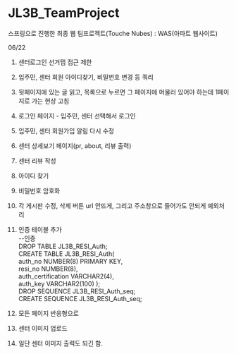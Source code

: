 # JL3B_TeamProject
스프링으로 진행한 최종 웹 팀프로젝트(Touche Nubes) : WAS(아파트 웹사이트)



06/22



1. 센터로그인 선거탭 접근 제한

2. 입주민, 센터 회원 아이디찾기, 비밀번호 변경 등 쿼리

3. 뒷페이지에 있는 글 읽고, 목록으로 누르면 그 페이지에 머물러 있어야 하는데 1페이지로 가는 현상 고침

4. 로그인 페이지 - 입주민, 센터 선택해서 로그인

5. 입주민, 센터 회원가입 알림 다시 수정

6. 센터 상세보기 페이지(pr, about, 리뷰 출력)

7. 센터 리뷰 작성

8. 아이디 찾기

9. 비밀번호 암호화

10. 각 게시판 수정, 삭제 버튼 url 안뜨게, 그리고 주소창으로 들어가도 안되게 예외처리

11. 인증 테이블 추가<br>
--인증<br>
DROP TABLE JL3B_RESI_Auth;<br>
CREATE TABLE JL3B_RESI_Auth( <br>
auth_no NUMBER(8) PRIMARY KEY,<br>
resi_no NUMBER(8), <br>
auth_certification VARCHAR2(4),<br>
auth_key VARCHAR2(100) );<br>
DROP SEQUENCE JL3B_RESI_Auth_seq;<br>
CREATE SEQUENCE JL3B_RESI_Auth_seq;<br>

12. 모든 페이지 반응형으로

13. 센터 이미지 업로드

14. 일단 센터 이미지 출력도 되긴 함.
